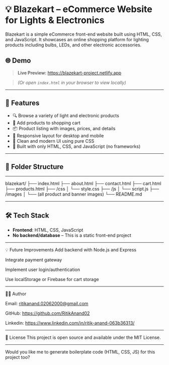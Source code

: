 # 💡 Blazekart – eCommerce Website for Lights & Electronics

Blazekart is a simple eCommerce front-end website built using HTML, CSS, and JavaScript. It showcases an online shopping platform for lighting products including bulbs, LEDs, and other electronic accessories.

## 🌐 Demo

> **Live Preview:** https://blazekart-project.netlify.app 

> *(Or open `index.html` in your browser to view locally)*

---

## 🚀 Features

- 🔍 Browse a variety of light and electronic products  
- 🛒 Add products to shopping cart  
- 📦 Product listing with images, prices, and details  
- 🧭 Responsive layout for desktop and mobile  
- 🎨 Clean and modern UI using pure CSS  
- 🔧 Built with only HTML, CSS, and JavaScript (no frameworks)

---

## 📁 Folder Structure

---

blazekart/
├── index.html
├── about.html
├── contact.html
├── cart.html
├── products.html
├── /css
│ └── style.css
├── /js
│ └── script.js
├── /images
│ └── (all product and banner images)
└── README.md

---

## 🛠️ Tech Stack

- **Frontend**: HTML, CSS, JavaScript  
- **No backend/database** – This is a static front-end project

---

💡 Future Improvements
Add backend with Node.js and Express

Integrate payment gateway

Implement user login/authentication

Use localStorage or Firebase for cart storage

---

👨‍💻 Author

 Email: ritikanand.02062000@gmail.com

 GitHub: https://github.com/RitikAnand02

 Linkedin: https://www.linkedin.com/in/ritik-anand-063b36313/

---

📄 License
This project is open source and available under the MIT License.

---

Would you like me to generate boilerplate code (HTML, CSS, JS) for this project too?
